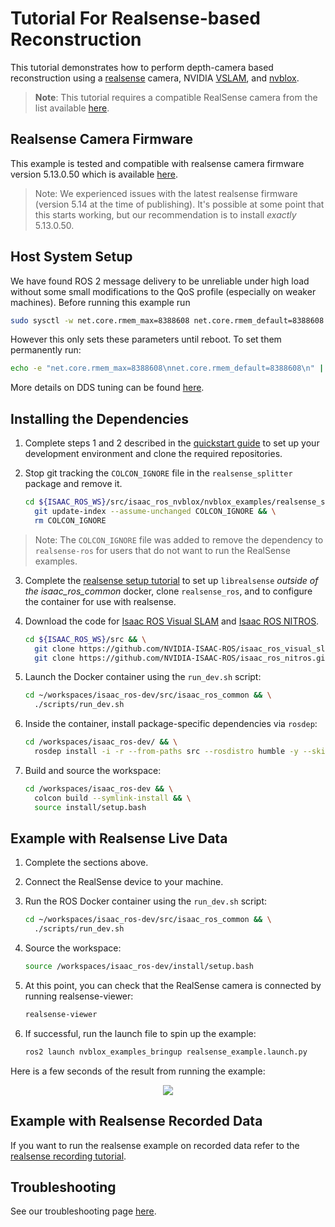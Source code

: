 # Tutorial For Realsense-based Reconstruction

This tutorial demonstrates how to perform depth-camera based reconstruction using a [realsense](https://www.intel.com/content/www/us/en/architecture-and-technology/realsense-overview.html) camera, NVIDIA [VSLAM](https://github.com/NVIDIA-ISAAC-ROS/isaac_ros_visual_slam), and [nvblox](https://github.com/NVIDIA-ISAAC-ROS/isaac_ros_nvblox).

> **Note**: This tutorial requires a compatible RealSense camera from the list available [here](https://github.com/NVIDIA-ISAAC-ROS/.github/blob/main/profile/realsense-setup.md#camera-compatibility).

## Realsense Camera Firmware

This example is tested and compatible with realsense camera firmware version 5.13.0.50 which is available [here](https://dev.intelrealsense.com/docs/firmware-releases).

> Note: We experienced issues with the latest realsense firmware (version 5.14 at the time of publishing). It's possible at some point that this starts working, but our recommendation is to install *exactly* 5.13.0.50.

## Host System Setup

We have found ROS 2 message delivery to be unreliable under high load without some small modifications to the QoS profile (especially on weaker machines). Before running this example run
```bash
sudo sysctl -w net.core.rmem_max=8388608 net.core.rmem_default=8388608
```

However this only sets these parameters until reboot. To set them permanently run:
```bash
echo -e "net.core.rmem_max=8388608\nnet.core.rmem_default=8388608\n" | sudo tee /etc/sysctl.d/60-cyclonedds.conf
```
More details on DDS tuning can be found [here](https://docs.ros.org/en/rolling/How-To-Guides/DDS-tuning.html).

## Installing the Dependencies

1. Complete steps 1 and 2 described in the [quickstart guide](../README.md#quickstart) to set up your development environment and clone the required repositories.

2. Stop git tracking the `COLCON_IGNORE` file in the `realsense_splitter` package and remove it.

    ```bash
    cd ${ISAAC_ROS_WS}/src/isaac_ros_nvblox/nvblox_examples/realsense_splitter && \
      git update-index --assume-unchanged COLCON_IGNORE && \
      rm COLCON_IGNORE
    ```

> Note: The `COLCON_IGNORE` file was added to remove the dependency to `realsense-ros` for users that do not want to run the RealSense examples.

3. Complete the [realsense setup tutorial](https://github.com/NVIDIA-ISAAC-ROS/.github/blob/main/profile/realsense-setup.md) to set up `librealsense` *outside of the isaac_ros_common* docker, clone `realsense_ros`, and to configure the container for use with realsense.

4. Download the code for [Isaac ROS Visual SLAM](https://github.com/NVIDIA-ISAAC-ROS/isaac_ros_visual_slam.git) and [Isaac ROS NITROS](https://github.com/NVIDIA-ISAAC-ROS/isaac_ros_nitros).

    ```bash
    cd ${ISAAC_ROS_WS}/src && \
      git clone https://github.com/NVIDIA-ISAAC-ROS/isaac_ros_visual_slam.git && \
      git clone https://github.com/NVIDIA-ISAAC-ROS/isaac_ros_nitros.git
    ```

5. Launch the Docker container using the `run_dev.sh` script:

    ```bash
    cd ~/workspaces/isaac_ros-dev/src/isaac_ros_common && \
      ./scripts/run_dev.sh
    ```

6. Inside the container, install package-specific dependencies via `rosdep`:

    ```bash
    cd /workspaces/isaac_ros-dev/ && \
      rosdep install -i -r --from-paths src --rosdistro humble -y --skip-keys "libopencv-dev libopencv-contrib-dev libopencv-imgproc-dev python-opencv python3-opencv nvblox"
    ```

7. Build and source the workspace:

    ```bash
    cd /workspaces/isaac_ros-dev && \
      colcon build --symlink-install && \
      source install/setup.bash
    ```

## Example with Realsense Live Data

1. Complete the sections above.

2. Connect the RealSense device to your machine.

3. Run the ROS Docker container using the `run_dev.sh` script:

    ```bash
    cd ~/workspaces/isaac_ros-dev/src/isaac_ros_common && \
      ./scripts/run_dev.sh
    ```

4. Source the workspace:

    ```bash
    source /workspaces/isaac_ros-dev/install/setup.bash
    ```

5. At this point, you can check that the RealSense camera is connected by running realsense-viewer:

    ```bash
    realsense-viewer
    ```

6. If successful, run the launch file to spin up the example:

    ```bash
    ros2 launch nvblox_examples_bringup realsense_example.launch.py
    ```

Here is a few seconds of the result from running the example:

<div align="center"><img src="../resources/realsense_example.gif"/></div>

## Example with Realsense Recorded Data

If you want to run the realsense example on recorded data refer to the [realsense recording tutorial](./tutorial-realsense-record.md).

## Troubleshooting

See our troubleshooting page [here](troubleshooting-nvblox-realsense.md).

